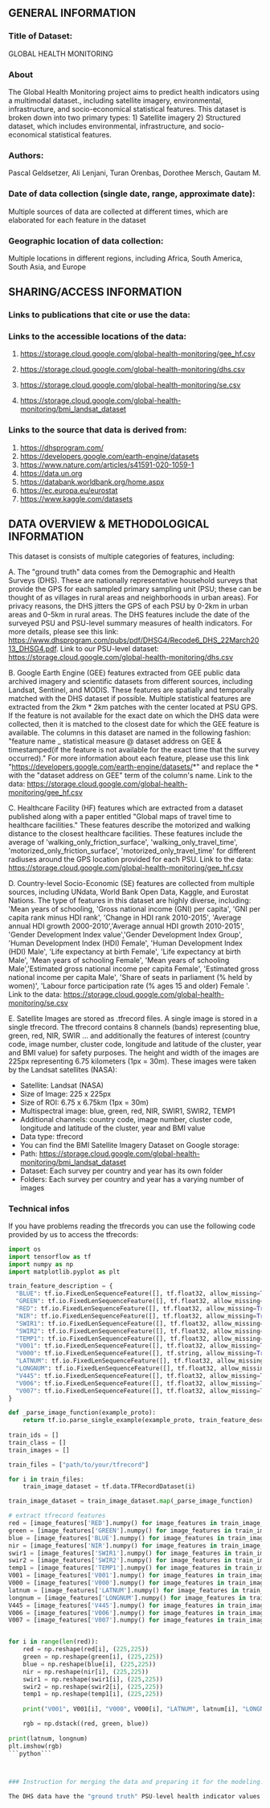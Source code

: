
## GENERAL INFORMATION

### Title of Dataset: 
GLOBAL HEALTH MONITORING

### About
The Global Health Monitoring project aims to predict health indicators using a multimodal dataset., including satellite imagery, environmental, infrastructure, and socio-economical statistical features. 
This dataset is broken down into two primary types: 1) Satellite imagery 2) Structured dataset, which includes environmental, infrastructure, and socio-economical statistical features. 

### Authors: 
Pascal Geldsetzer, Ali Lenjani, Turan Orenbas, Dorothee Mersch, Gautam M.


### Date of data collection (single date, range, approximate date): 
Multiple sources of data are collected at different times, which are elaborated for each feature in the dataset


### Geographic location of data collection: 
Multiple locations in different regions, including Africa, South America, South Asia, and Europe  
	


## SHARING/ACCESS INFORMATION

### Links to publications that cite or use the data: 

### Links to the accessible locations of the data: 

1. https://storage.cloud.google.com/global-health-monitoring/gee_hf.csv

2. https://storage.cloud.google.com/global-health-monitoring/dhs.csv

3. https://storage.cloud.google.com/global-health-monitoring/se.csv

4. https://storage.cloud.google.com/global-health-monitoring/bmi_landsat_dataset

### Links to the source that data is derived from: 
1. https://dhsprogram.com/
2. https://developers.google.com/earth-engine/datasets
3. https://www.nature.com/articles/s41591-020-1059-1 
4. https://data.un.org
5. https://databank.worldbank.org/home.aspx
6. https://ec.europa.eu/eurostat
7. https://www.kaggle.com/datasets



## DATA OVERVIEW & METHODOLOGICAL INFORMATION

This dataset is consists of multiple categories of features, including: 

A. The "ground truth" data comes from the Demographic and Health Surveys (DHS). These are nationally representative household surveys that provide the GPS for each sampled primary sampling unit (PSU; these can be thought of as villages in rural areas and neighborhoods in urban areas). For privacy reasons, the DHS jitters the GPS of each PSU by 0-2km in urban areas and 0-5km in rural areas. The DHS features include the date of the surveyed PSU and PSU-level summary measures of health indicators. For more details, please see this link: https://www.dhsprogram.com/pubs/pdf/DHSG4/Recode6_DHS_22March2013_DHSG4.pdf. Link to our PSU-level dataset: https://storage.cloud.google.com/global-health-monitoring/dhs.csv

B. Google Earth Engine (GEE) features extracted from GEE public data archived imagery and scientific datasets from different sources, including Landsat, Sentinel, and MODIS. These features are spatially and temporally matched with the DHS dataset if possible. Multiple statistical features are extracted from the 2km * 2km patches with the center located at PSU GPS. If the feature is not available for the exact date on which the DHS data were collected, then it is matched to the closest date for which the GEE feature is available. The columns in this dataset are named in the following fashion: "feature name _ statistical measure @ dataset address on GEE & timestamped(if the feature is not available for the exact time that the survey occurred)." For more information about each feature, please use this link "https://developers.google.com/earth-engine/datasets/*" and replace the * with the "dataset address on GEE" term of the column's name. Link to the data: https://storage.cloud.google.com/global-health-monitoring/gee_hf.csv
		
C. Healthcare Facility (HF) features which are extracted from a dataset published along with a paper entitled "Global maps of travel time to healthcare facilities." These features describe the motorized and walking distance to the closest healthcare facilities. These features include the average of 'walking_only_friction_surface', 'walking_only_travel_time', 'motorized_only_friction_surface', 'motorized_only_travel_time' for different radiuses around the GPS location provided for each PSU. Link to the data: https://storage.cloud.google.com/global-health-monitoring/gee_hf.csv

D. Country-level Socio-Economic (SE) features are collected from multiple sources, including UNdata, World Bank Open Data, Kaggle, and Eurostat Nations. The type of features in this dataset are highly diverse, including: 'Mean years of schooling, 'Gross national income (GNI) per capita', 'GNI per capita rank minus HDI rank', 'Change in HDI rank 2010-2015', 'Average annual HDI growth 2000-2010','Average annual HDI growth 2010-2015', 'Gender Development Index value','Gender Development Index Group', 'Human Development Index (HDI) Female', 'Human Development Index (HDI) Male', 'Life expectancy at birth Female', 'Life expectancy at birth Male', 'Mean years of schooling Female', 'Mean years of schooling Male','Estimated gross national income per capita Female', 'Estimated gross national income per capita Male', 'Share of seats in parliament (% held by women)', 'Labour force participation rate (% ages 15 and older) Female '. 
Link to the data: https://storage.cloud.google.com/global-health-monitoring/se.csv

E. Satellite Images are stored as .tfrecord files. A single image is stored in a single tfrecord. The tfrecord contains 8 channels (bands) representing blue, green, red, NIR, SWIR ... and additionally the features of interest (country code, image number, cluster code, longitude and latitude of the cluster, year and BMI value) for safety purposes. The height and width of the images are 225px  representing 6.75 kilometers (1px = 30m). These images were taken by the Landsat satellites (NASA):
- Satellite: Landsat (NASA)
- Size of Image: 225 x 225px
- Size of ROI: 6.75 x 6.75km (1px = 30m)
- Multispectral image: blue, green, red, NIR, SWIR1, SWIR2, TEMP1
- Additional channels: country code, image number, cluster code, longitude and latitude of the cluster, year and BMI value
- Data type: tfrecord
- You can find the BMI Satellite Imagery Dataset on Google storage:
- Path: https://storage.cloud.google.com/global-health-monitoring/bmi_landsat_dataset
- Dataset: Each survey per country and year has its own folder
- Folders: Each survey per country and year has a varying number of images

<!-- 
# Satellite Imagery Dataset

## Description of the Dataset
The BMI Satellite Imagery Dataset consists of ~55,000 satellite images and a csv file.
### CSV File
The csv file contains a row for every satellite image:
- ~55,500 rows within csv file
- A single row consists of country code, image number, cluster code, longitude and latitude of the cluster, year and BMI value:
### Satellite Images
The satellite images are stored as .tfrecord files. A single image is stored in a single tfrecord. The tfrecord contains 8 channels (bands) representing blue, green, red, NIR, SWIR ... and additionally the features of interest (country code, image number, cluster code, longitude and latitude of the cluster, year and BMI value) for safety purposes. The height and width of the images are 225px  representing 6.75 kilometers (1px = 30m). These images were taken by the Landsat satellites (NASA):
- Satellite: Landsat (NASA)
- Size of Image: 225 x 225px
- Size of ROI: 6.75 x 6.75km (1px = 30m)
- Multispectral image: blue, green, red, NIR, SWIR1, SWIR2, TEMP1
- Additional channels: country code, image number, cluster code, longitude and latitude of the cluster, year and BMI value
- Data type: tfrecord


## Accessing the Dataset
You can find the BMI Satellite Imagery Dataset on Sherlock:
- Path: https://storage.cloud.google.com/global-health-monitoring/bmi_landsat_dataset
- Dataset: Each survey per country and year has its own folder
- Folders: Each survey per country and year has a varying number of images -->

### Technical infos
If you have problems reading the tfrecords you can use the following code provided by us to access the tfrecords:
```python
import os
import tensorflow as tf
import numpy as np
import matplotlib.pyplot as plt

train_feature_description = {
  "BLUE": tf.io.FixedLenSequenceFeature([], tf.float32, allow_missing=True),
  "GREEN": tf.io.FixedLenSequenceFeature([], tf.float32, allow_missing=True),
  "RED": tf.io.FixedLenSequenceFeature([], tf.float32, allow_missing=True),
  "NIR": tf.io.FixedLenSequenceFeature([], tf.float32, allow_missing=True),
  "SWIR1": tf.io.FixedLenSequenceFeature([], tf.float32, allow_missing=True),
  "SWIR2": tf.io.FixedLenSequenceFeature([], tf.float32, allow_missing=True),
  "TEMP1": tf.io.FixedLenSequenceFeature([], tf.float32, allow_missing=True),
  "V001": tf.io.FixedLenSequenceFeature([], tf.float32, allow_missing=True),
  "V000": tf.io.FixedLenSequenceFeature([], tf.string, allow_missing=True),
  "LATNUM": tf.io.FixedLenSequenceFeature([], tf.float32, allow_missing=True),
  "LONGNUM": tf.io.FixedLenSequenceFeature([], tf.float32, allow_missing=True),
  "V445": tf.io.FixedLenSequenceFeature([], tf.float32, allow_missing=True),
  "V006": tf.io.FixedLenSequenceFeature([], tf.float32, allow_missing=True),
  "V007": tf.io.FixedLenSequenceFeature([], tf.float32, allow_missing=True),
}

def _parse_image_function(example_proto):
    return tf.io.parse_single_example(example_proto, train_feature_description)
 
train_ids = []
train_class = []
train_images = []

train_files = ["path/to/your/tfrecord"]

for i in train_files:
    train_image_dataset = tf.data.TFRecordDataset(i)

train_image_dataset = train_image_dataset.map(_parse_image_function)

# extract tfrecord features
red = [image_features['RED'].numpy() for image_features in train_image_dataset] 
green = [image_features['GREEN'].numpy() for image_features in train_image_dataset]
blue = [image_features['BLUE'].numpy() for image_features in train_image_dataset]
nir = [image_features['NIR'].numpy() for image_features in train_image_dataset]
swir1 = [image_features['SWIR1'].numpy() for image_features in train_image_dataset]
swir2 = [image_features['SWIR2'].numpy() for image_features in train_image_dataset]
temp1 = [image_features['TEMP1'].numpy() for image_features in train_image_dataset]
V001 = [image_features['V001'].numpy() for image_features in train_image_dataset]
V000 = [image_features['V000'].numpy() for image_features in train_image_dataset]
latnum = [image_features['LATNUM'].numpy() for image_features in train_image_dataset]
longnum = [image_features['LONGNUM'].numpy() for image_features in train_image_dataset]
V445 = [image_features['V445'].numpy() for image_features in train_image_dataset]
V006 = [image_features['V006'].numpy() for image_features in train_image_dataset]
V007 = [image_features['V007'].numpy() for image_features in train_image_dataset]


for i in range(len(red)):
    red = np.reshape(red[i], (225,225))
    green = np.reshape(green[i], (225,225))
    blue = np.reshape(blue[i], (225,225))
    nir = np.reshape(nir[i], (225,225))
    swir1 = np.reshape(swir1[i], (225,225))
    swir2 = np.reshape(swir2[i], (225,225))
    temp1 = np.reshape(temp1[i], (225,225))
    
    print("V001", V001[i], "V000", V000[i], "LATNUM", latnum[i], "LONGNUM", longnum[i], "V445", V445[i], "V006", V006[i], "V007", V007[i])

    rgb = np.dstack((red, green, blue))
    
print(latnum, longnum)
plt.imshow(rgb)
```python```



### Instruction for merging the data and preparing it for the modeling: 

The DHS data have the "ground truth" PSU-level health indicator values that we are trying to predict. So typically, we only need to select the column of the interest, e.g., BMI, which is represented as "V445", and merge it with the GEE, HF, and SE features. The GEE and HF data are already merged together and shared here: https://storage.cloud.google.com/global-health-monitoring/gee_hf.csv. To merge the SE data, we need to match the "DHSCC" column of the GEE_HF file with the "Country Code" column of the SE data.
